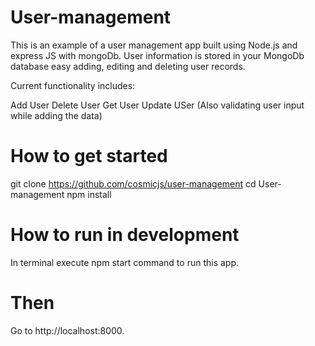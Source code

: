 # User-management
This is an example of a user management app built using Node.js and express JS with mongoDb. User information is stored in your MongoDb database easy adding, editing and deleting user records.

Current functionality includes:

Add User
Delete User
Get User
Update USer
(Also validating user input while adding the data)

# How to get started
git clone https://github.com/cosmicjs/user-management
cd User-management
npm install

# How to run in development
In terminal execute npm start command to run this app.
# Then
Go to http://localhost:8000.
